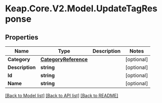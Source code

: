# Keap.Core.V2.Model.UpdateTagResponse

## Properties

Name | Type | Description | Notes
------------ | ------------- | ------------- | -------------
**Category** | [**CategoryReference**](CategoryReference.md) |  | [optional] 
**Description** | **string** |  | [optional] 
**Id** | **string** |  | [optional] 
**Name** | **string** |  | [optional] 

[[Back to Model list]](../README.md#documentation-for-models) [[Back to API list]](../README.md#documentation-for-api-endpoints) [[Back to README]](../README.md)

